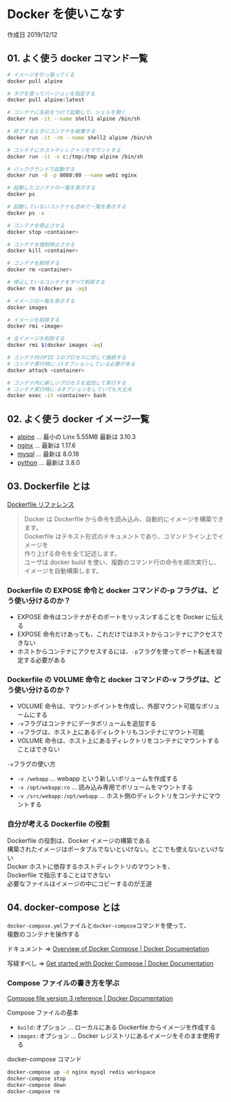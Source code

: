 # Docker を使いこなす

作成日 2019/12/12

## 01. よく使う docker コマンド一覧

```bash
# イメージを引っ張ってくる
docker pull alpine

# タグを使ってバージョンを指定する
docker pull alpine:latest

# コンテナに名前をつけて起動して、シェルを開く
docker run -it --name shell1 alpine /bin/sh

# 終了するときにコンテナを破棄する
docker run -it -rm --name shell2 alpine /bin/sh

# コンテナにホストディレクトリをマウントする
docker run -it -v c:/tmp:/tmp alpine /bin/sh

# バックグランドで起動する
docker run -d -p 8080:80 --name web1 nginx

# 起動したコンテナの一覧を表示する
docker ps

# 起動していないコンテナも含めて一覧を表示する
docker ps -a

# コンテナを停止させる
docker stop <container>

# コンテナを強制停止させる
docker kill <container>

# コンテナを削除する
docker rm <container>

# 停止しているコンテナをすべて削除する
docker rm $(docker ps -aq)

# イメージの一覧を表示する
docker images

# イメージを削除する
docker rmi <image>

# 全イメージを削除する
docker rmi $(docker images -aq)

# コンテナ内のPID 1のプロセスに対して接続する
# コンテナ実行時に-itオプションしている必要がある
docker attach <container>

# コンテナ内に新しいプロセスを追加して実行する
# コンテナ実行時に-dオプションをしていても大丈夫
docker exec -it <container> bash
```

## 02. よく使う docker イメージ一覧

- [alpine](https://hub.docker.com/_/alpine) ... 最小の Linx 5.55MB 最新は 3.10.3
- [nginx](https://hub.docker.com/_/nginx) ... 最新は 1.17.6
- [mysql](https://hub.docker.com/_/mysql) ... 最新は 8.0.18
- [python](https://hub.docker.com/_/python) ... 最新は 3.8.0

## 03. Dockerfile とは

[Dockerfile リファレンス](http://docs.docker.jp/engine/reference/builder.html)

> Docker は Dockerfile から命令を読み込み、自動的にイメージを構築できます。\
> Dockerfile はテキスト形式のドキュメントであり、コマンドライン上でイメージを\
> 作り上げる命令を全て記述します。\
> ユーザは docker build を使い、複数のコマンド行の命令を順次実行し、\
> イメージを自動構築します。

### Dockerfile の EXPOSE 命令と docker コマンドの-p フラグは、どう使い分けるのか？

- EXPOSE 命令はコンテナがそのポートをリッスンすることを Docker に伝える
- EXPOSE 命令だけあっても、これだけではホストからコンテナにアクセスできない
- ホストからコンテナにアクセスするには、`-p`フラグを使ってポート転送を設定する必要がある

### Dockerfile の VOLUME 命令と docker コマンドの-v フラグは、どう使い分けるのか？

- VOLUME 命令は、マウントポイントを作成し、外部マウント可能なボリュームにする
- `-v`フラグはコンテナにデータボリュームを追加する
- `-v`フラグは、ホスト上にあるディレクトリもコンテナにマウント可能
- VOLUME 命令は、ホスト上にあるディレクトリをコンテナにマウントすることはできない

`-v`フラグの使い方

- `-v /webapp` ... webapp という新しいボリュームを作成する
- `-v /opt/webapp:ro` ... 読み込み専用でボリュームをマウントする
- `-v /src/webapp:/opt/webapp` ... ホスト側のディレクトリをコンテナにマウントする

### 自分が考える Dockerfile の役割

Dockerfile の役割は、Docker イメージの構築である\
構築されたイメージはポータブルでないといけない。どこでも使えないといけない\
Docker ホストに依存するホストディレクトリのマウントを、\
Dockerfile で指示することはできない\
必要なファイルはイメージの中にコピーするのが王道

## 04. docker-compose とは

`docker-compose.yml`ファイルと`docker-compose`コマンドを使って、\
複数のコンテナを操作する

ドキュメント => [Overview of Docker Compose \| Docker Documentation](https://docs.docker.com/compose/)

写経すべし => [Get started with Docker Compose \| Docker Documentation](https://docs.docker.com/compose/gettingstarted/)

### Compose ファイルの書き方を学ぶ

[Compose file version 3 reference \| Docker Documentation](https://docs.docker.com/compose/compose-file/)

Compose ファイルの基本

- `build:`オプション ... ローカルにある Dockerfile からイメージを作成する
- `images:`オプション ... Docker レジストリにあるイメージをそのまま使用する

docker-compose コマンド

```bash
docker-compose up -d nginx mysql redis workspace
docker-compose stop
docker-compose down
docker-compose rm
```
